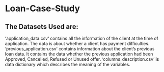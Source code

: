 # Loan-Case-Study
## The Datasets Used are:
‘application_data.csv‘ contains all the information of the client at the time of application.
The data is about whether a client has payment difficulties.
‘previous_application.csv‘ contains information about the client’s previous loan data. It contains the data whether the previous application had been Approved, Cancelled, Refused or Unused offer.
‘columns_description.csv‘ is data dictionary which describes the meaning of the variables.
